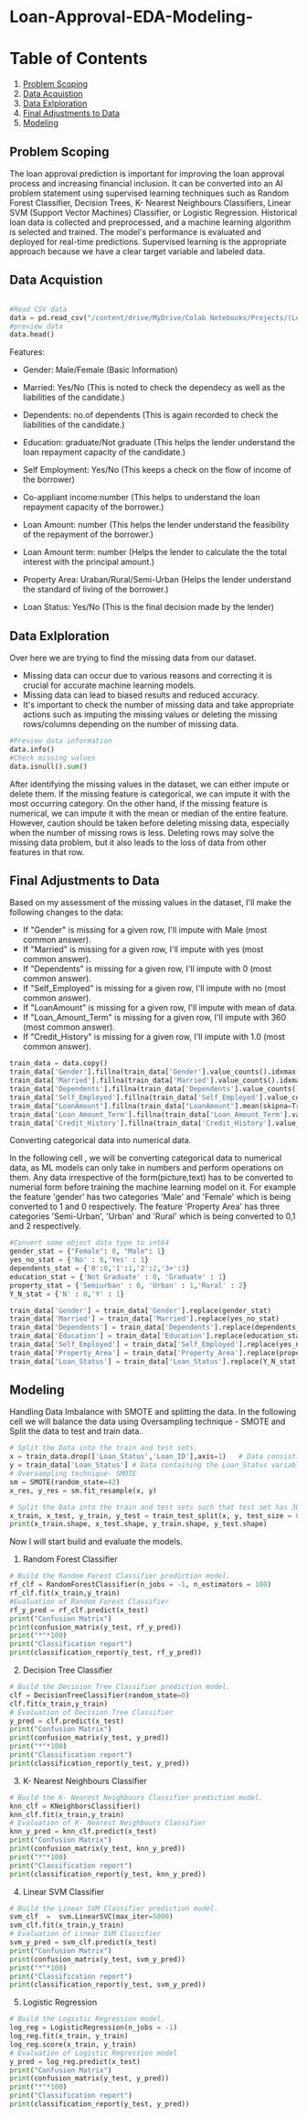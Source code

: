 # Loan-Approval-EDA-Modeling-

# Table of Contents
1. [Problem Scoping](#Problem-Scoping)
2. [Data Acquistion](#Data-Acquistion)
3. [Data Exlploration](#Data-Exlploration)
4. [Final Adjustments to Data](#Final-Adjustments-to-Data)
5. [Modeling](#Modeling)

## Problem Scoping

The loan approval prediction is important for improving the loan approval process and increasing financial inclusion. It can be converted into an AI problem statement using supervised learning techniques such as Random Forest Classifier, Decision Trees, K- Nearest Neighbours Classifiers, Linear SVM (Support Vector Machines) Classifier, or Logistic Regression. Historical loan data is collected and preprocessed, and a machine learning algorithm is selected and trained. The model's performance is evaluated and deployed for real-time predictions. Supervised learning is the appropriate approach because we have a clear target variable and labeled data.

## Data Acquistion

``` python

#Read CSV data
data = pd.read_csv("/content/drive/MyDrive/Colab Notebooks/Projects/(Loan Prediction).csv")
#preview data
data.head()

```

Features:

- Gender: Male/Female (Basic Information)

- Married: Yes/No (This is noted to check the dependecy as well as the liabilities of the candidate.)

- Dependents: no.of dependents (This is again recorded to check the liabilities of the candidate.)

- Education: graduate/Not graduate (This helps the lender understand the loan repayment capacity of the candidate.)

- Self Employment: Yes/No (This keeps a check on the flow of income of the borrower)

- Co-appliant income:number (This helps to understand the loan repayment capacity of the borrower.)

- Loan Amount: number (This helps the lender understand the feasibility of the repayment of the borrower.)

- Loan Amount term: number (Helps the lender to calculate the the total interest with the principal amount.)

- Property Area: Uraban/Rural/Semi-Urban (Helps the lender understand the standard of living of the borrower.)

- Loan Status: Yes/No (This is the final decision made by the lender)

## Data Exlploration

Over here we are trying to find the missing data from our dataset.
- Missing data can occur due to various reasons and correcting it is crucial for accurate machine learning models. 
- Missing data can lead to biased results and reduced accuracy. 
- It's important to check the number of missing data and take appropriate actions such as imputing the missing values or deleting the missing rows/columns depending on the number of missing data.

``` python
#Preview data information
data.info()
#Check missing values
data.isnull().sum()
```

After identifying the missing values in the dataset, we can either impute or delete them. If the missing feature is categorical, we can impute it with the most occurring category. On the other hand, if the missing feature is numerical, we can impute it with the mean or median of the entire feature. However, caution should be taken before deleting missing data, especially when the number of missing rows is less. Deleting rows may solve the missing data problem, but it also leads to the loss of data from other features in that row.


## Final Adjustments to Data

Based on my assessment of the missing values in the dataset, I'll make the following changes to the data:

- If "Gender" is missing for a given row, I'll impute with Male (most common answer).
- If "Married" is missing for a given row, I'll impute with yes (most common answer).
- If "Dependents" is missing for a given row, I'll impute with 0 (most common answer).
- If "Self_Employed" is missing for a given row, I'll impute with no (most common answer).
- If "LoanAmount" is missing for a given row, I'll impute with mean of data.
- If "Loan_Amount_Term" is missing for a given row, I'll impute with 360 (most common answer).
- If "Credit_History" is missing for a given row, I'll impute with 1.0 (most common answer).

``` python
train_data = data.copy()
train_data['Gender'].fillna(train_data['Gender'].value_counts().idxmax(), inplace=True)
train_data['Married'].fillna(train_data['Married'].value_counts().idxmax(), inplace=True)
train_data['Dependents'].fillna(train_data['Dependents'].value_counts().idxmax(), inplace=True)
train_data['Self_Employed'].fillna(train_data['Self_Employed'].value_counts().idxmax(), inplace=True)
train_data["LoanAmount"].fillna(train_data["LoanAmount"].mean(skipna=True), inplace=True)
train_data['Loan_Amount_Term'].fillna(train_data['Loan_Amount_Term'].value_counts().idxmax(), inplace=True)
train_data['Credit_History'].fillna(train_data['Credit_History'].value_counts().idxmax(), inplace=True)
```

Converting categorical data into numerical data.

In the following cell , we will be converting categorical data to numerical data, as ML models can only take in numbers and perform operations on them. Any data irrespective of the form(picture,text) has to be converted to numerial form before training the machine learning model on it.
For example the feature 'gender' has two categories 'Male' and 'Female' which is being converted to 1 and 0 respectively.
The feature 'Property Area' has three categories 'Semi-Urban', 'Urban' and 'Rural' which is being converted to 0,1 and 2 respectively.

``` python
#Convert some object data type to int64
gender_stat = {"Female": 0, "Male": 1}
yes_no_stat = {'No' : 0,'Yes' : 1}
dependents_stat = {'0':0,'1':1,'2':2,'3+':3}
education_stat = {'Not Graduate' : 0, 'Graduate' : 1}
property_stat = {'Semiurban' : 0, 'Urban' : 1,'Rural' : 2}
Y_N_stat = {'N' : 0,'Y' : 1}

train_data['Gender'] = train_data['Gender'].replace(gender_stat)
train_data['Married'] = train_data['Married'].replace(yes_no_stat)
train_data['Dependents'] = train_data['Dependents'].replace(dependents_stat)
train_data['Education'] = train_data['Education'].replace(education_stat)
train_data['Self_Employed'] = train_data['Self_Employed'].replace(yes_no_stat)
train_data['Property_Area'] = train_data['Property_Area'].replace(property_stat)
train_data['Loan_Status'] = train_data['Loan_Status'].replace(Y_N_stat)
``` 

## Modeling

Handling Data Imbalance with SMOTE and splitting the data.
In the following cell we will balance the data using Oversampling technique - SMOTE and Split the data to test and train data.

``` python
# Split the Data into the train and test sets.
x = train_data.drop(['Loan_Status','Loan_ID'],axis=1)   # Data consisting of other features 
y = train_data['Loan_Status'] # Data containing the Loan_Status variable
# Oversampling technique- SMOTE
sm = SMOTE(random_state=42)
x_res, y_res = sm.fit_resample(x, y)

# Split the Data into the train and test sets such that test set has 30% of the values.
x_train, x_test, y_train, y_test = train_test_split(x, y, test_size = 0.30)
print(x_train.shape, x_test.shape, y_train.shape, y_test.shape)
``` 

Now I will start build and evaluate the models.

1. Random Forest Classifier
``` python
# Build the Random Forest Classifier prediction model.
rf_clf = RandomForestClassifier(n_jobs = -1, n_estimators = 100)
rf_clf.fit(x_train,y_train)
#Evaluation of Random Forest Classifier 
rf_y_pred = rf_clf.predict(x_test)
print("Confusion Matrix")
print(confusion_matrix(y_test, rf_y_pred))
print("*"*100)
print("Classification report")
print(classification_report(y_test, rf_y_pred))
```

2. Decision Tree Classifier
``` python
# Build the Decision Tree Classifier prediction model.
clf = DecisionTreeClassifier(random_state=0)
clf.fit(x_train,y_train)
# Evaluation of Decision Tree Classifier
y_pred = clf.predict(x_test)
print("Confusion Matrix")
print(confusion_matrix(y_test, y_pred))
print("*"*100)
print("Classification report")
print(classification_report(y_test, y_pred))
```
3. K- Nearest Neighbours Classifier
``` python
# Build the K- Nearest Neighbours Classifier prediction model.
knn_clf = KNeighborsClassifier()
knn_clf.fit(x_train,y_train)
# Evaluation of K- Nearest Neighbours Classifier
knn_y_pred = knn_clf.predict(x_test)
print("Confusion Matrix")
print(confusion_matrix(y_test, knn_y_pred))
print("*"*100)
print("Classification report")
print(classification_report(y_test, knn_y_pred))
``` 
4. Linear SVM Classifier
``` python
# Build the Linear SVM Classifier prediction model.
svm_clf  =  svm.LinearSVC(max_iter=5000)
svm_clf.fit(x_train,y_train)
# Evaluation of Linear SVM Classifier
svm_y_pred = svm_clf.predict(x_test)
print("Confusion Matrix")
print(confusion_matrix(y_test, svm_y_pred))
print("*"*100)
print("Classification report")
print(classification_report(y_test, svm_y_pred))
``` 
5. Logistic Regression
``` python
# Build the Logistic Regression model.
log_reg = LogisticRegression(n_jobs = -1)
log_reg.fit(x_train, y_train)
log_reg.score(x_train, y_train)
# Evaluation of Logistic Regression model
y_pred = log_reg.predict(x_test)
print("Confusion Matrix")
print(confusion_matrix(y_test, y_pred))
print("*"*100)
print("Classification report")
print(classification_report(y_test, y_pred))
``` 
